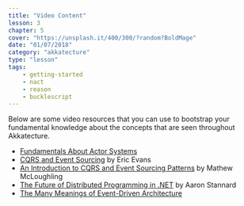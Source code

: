 ```yaml
---
title: "Video Content"
lesson: 3
chapter: 5
cover: "https://unsplash.it/400/300/?random?BoldMage"
date: "01/07/2018"
category: "akkatecture"
type: "lesson"
tags:
    - getting-started
    - nact
    - reason
    - bucklescript
---
```


Below are some video resources that you can use to bootstrap your fundamental knowledge about the concepts that are seen throughout Akkatecture.

- [Fundamentals About Actor Systems](https://channel9.msdn.com/Shows/Going+Deep/Hewitt-Meijer-and-Szyperski-The-Actor-Model-everything-you-wanted-to-know-but-were-afraid-to-ask)
- [CQRS and Event Sourcing](https://www.youtube.com/watch?v=JHGkaShoyNs) by Eric Evans
- [An Introduction to CQRS and Event Sourcing Patterns](https://www.youtube.com/watch?v=9a1PqwFrMP0&t=2042s) by Mathew McLoughling
- [The Future of Distributed Programming in .NET](https://www.youtube.com/watch?v=ozelpjr9SXE&t=2140s) by Aaron Stannard
- [The Many Meanings of Event-Driven Architecture](https://www.youtube.com/watch?v=STKCRSUsyP0)